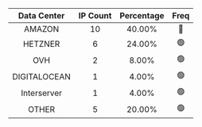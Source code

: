 | Data Center | IP Count | Percentage | Freq |
|:------------:|:--------:|:-----------:|:-----:|
| AMAZON | 10 | 40.00% | 🔴 |
| HETZNER | 6 | 24.00% | 🟢 |
| OVH | 2 | 8.00% | 🟢 |
| DIGITALOCEAN | 1 | 4.00% | 🟢 |
| Interserver | 1 | 4.00% | 🟢 |
| OTHER | 5 | 20.00% | 🟢 |